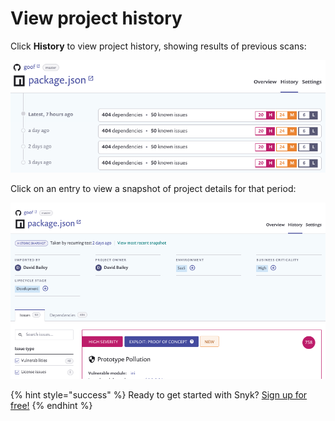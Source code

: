 # View project history

Click **History** to view project history, showing results of previous scans:

![](../../.gitbook/assets/image5-2-.png)

Click on an entry to view a snapshot of project details for that period:

![](../../.gitbook/assets/image17.png)

{% hint style="success" %}
Ready to get started with Snyk? [Sign up for free!](https://snyk.io/login?cta=sign-up&loc=footer&page=support_docs_page)
{% endhint %}

